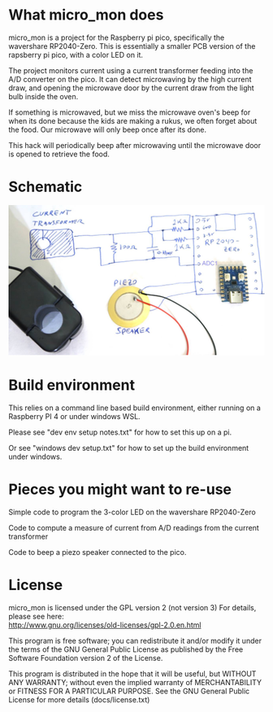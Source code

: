 <html>
<body>
<h1>What micro_mon does</h1>
micro_mon is a project for the Raspberry pi pico, specifically the
wavershare RP2040-Zero.  This is essentially a smaller PCB version of the
rapsberry pi pico, with a color LED on it.
<p>
The project monitors current using a current transformer feeding into the A/D converter
on the pico.  It can detect microwaving by the high current draw, and opening the
microwave door by the current draw from the light bulb inside the oven.
<p>
If something is microwaved, but we miss the microwave oven's beep for when its done
because the kids are making a rukus, we often forget about the food.  Our microwave
will only beep once after its done.
<p>
This hack will periodically beep after microwaving until the microwave door is opened
to retrieve the food.
<p>
<h1>Schematic</h1>
<img src="schematic.jpg">
<p>
<h1>Build environment</h1>
This relies on a command line based build environment, either running on a
Raspberry PI 4 or under windows WSL.
<p>
Please see "dev env setup notes.txt" for how to set this up on a pi.
<p>
Or see "windows dev setup.txt" for how to set up the build environment under windows.
<p>
<h1>Pieces you might want to re-use</h1>

Simple code to program the 3-color LED on the wavershare RP2040-Zero
<p>
Code to compute a measure of current from A/D readings from the current transformer
<p>
Code to beep a piezo speaker connected to the pico.
<br>




<h1>License</h1>

micro_mon is licensed under the GPL version 2 (not version 3)
For details, please see here:<br>
<a href="http://www.gnu.org/licenses/old-licenses/gpl-2.0.en.html">http://www.gnu.org/licenses/old-licenses/gpl-2.0.en.html</a>
<p>
This program is free software; you can redistribute it and/or
modify it under the terms of the GNU General Public License
as published by the Free Software Foundation version 2
of the License.
<p>
This program is distributed in the hope that it will be useful,
but WITHOUT ANY WARRANTY; without even the implied warranty of
MERCHANTABILITY or FITNESS FOR A PARTICULAR PURPOSE.  See the
GNU General Public License for more details (docs/license.txt)
